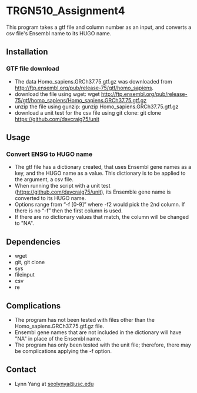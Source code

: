 # TRGN510_Assignment4
This program takes a gtf file and column number as an input, and converts a csv file's Ensembl name to its HUGO name.

## Installation
### GTF file download
* The data Homo_sapiens.GRCh37.75.gtf.gz was downloaded from http://ftp.ensembl.org/pub/release-75/gtf/homo_sapiens.
* download the file using wget: wget http://ftp.ensembl.org/pub/release-75/gtf/homo_sapiens/Homo_sapiens.GRCh37.75.gtf.gz
* unzip the file using gunzip: gunzip Homo_sapiens.GRCh37.75.gtf.gz
* download a unit test for the csv file using git clone: git clone https://github.com/davcraig75/unit

## Usage
### Convert ENSG to HUGO name
* The gtf file has a dictionary created, that uses Ensembl gene names as a key, and the HUGO name as a value. This dictionary is to be applied to the argument, a csv file.
* When running the script with a unit test (https://github.com/davcraig75/unit), its Ensemble gene name is converted to its HUGO name. 
* Options range from “-f [0-9]” where -f2 would pick the 2nd column. If there is no “-f” then the first column is used.
* If there are no dictionary values that match, the column will be changed to "NA".

## Dependencies
* wget
* git, git clone
* sys
* fileinput
* csv
* re

## Complications
* The program has not been tested with files other than the Homo_sapiens.GRCh37.75.gtf.gz file. 
* Ensembl gene names that are not included in the dictionary will have "NA" in place of the Ensembl name. 
* The program has only been tested with the unit file; therefore, there may be complications applying the -f option. 

## Contact
* Lynn Yang at seolynya@usc.edu
